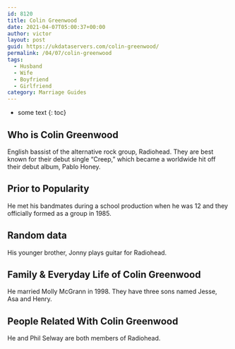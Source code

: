 ```yaml
---
id: 8120
title: Colin Greenwood
date: 2021-04-07T05:00:37+00:00
author: victor
layout: post
guid: https://ukdataservers.com/colin-greenwood/
permalink: /04/07/colin-greenwood
tags:
  - Husband
  - Wife
  - Boyfriend
  - Girlfriend
category: Marriage Guides
---
```


* some text
{: toc}


## Who is Colin Greenwood



English bassist of the alternative rock group, Radiohead. They are best known for their debut single &#8220;Creep,&#8221; which became a worldwide hit off their debut album, Pablo Honey.

                
                
                
## Prior to Popularity



He met his bandmates during a school production when he was 12 and they officially formed as a group in 1985.

                
                
                
## Random data



His younger brother, Jonny plays guitar for Radiohead.

                
                
                
## Family & Everyday Life of Colin Greenwood



He married Molly McGrann in 1998. They have three sons named Jesse, Asa and Henry.

                
                
                
## People Related With Colin Greenwood



He and Phil Selway are both members of Radiohead.

                
              
            
          
          
          